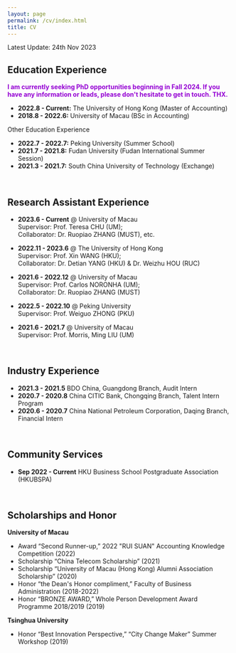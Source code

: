 ```yaml
---
layout: page
permalink: /cv/index.html
title: CV
---
```


Latest Update: 24th Nov 2023

## Education Experience

**<font color='DarkViolet'>I am currently seeking PhD opportunities beginning in Fall 2024. If you have any information or leads, please don't hesitate to get in touch. THX.</font>**

- **2022.8 - Current:** The University of Hong Kong (Master of Accounting)
- **2018.8 - 2022.6:** University of Macau (BSc in Accounting)

Other Education Experience
- **2022.7 - 2022.7:** Peking University (Summer School)
- **2021.7 - 2021.8:** Fudan University (Fudan International Summer Session)
- **2021.3 - 2021.7:** South China University of Technology (Exchange)
<br>

## Research Assistant Experience

- **2023.6 - Current** @ University of Macau<br>Supervisor: Prof. Teresa CHU (UM); <br>Collaborator: Dr. Ruopiao ZHANG (MUST), etc.<br>
  
- **2022.11 - 2023.6** @ The University of Hong Kong<br>Supervisor: Prof. Xin WANG (HKU); <br>Collaborator: Dr. Detian YANG (HKU) & Dr. Weizhu HOU (RUC)<br>

- **2021.6 - 2022.12** @ University of Macau<br>Supervisor: Prof. Carlos NORONHA (UM); <br>Collaborator: Dr. Ruopiao ZHANG (MUST)<br>

- **2022.5 - 2022.10** @ Peking University<br>Supervisor: Prof. Weiguo ZHONG (PKU)<br>

- **2021.6 - 2021.7** @ University of Macau<br>Supervisor: Prof. Morris, Ming LIU (UM)
<br>

## Industry Experience

- **2021.3 - 2021.5**  BDO China, Guangdong Branch, Audit Intern
- **2020.7 - 2020.8**  China CITIC Bank, Chongqing Branch, Talent Intern Program
- **2020.6 - 2020.7**  China National Petroleum Corporation, Daqing Branch, Financial Intern
<br>

## Community Services
- **Sep 2022 - Current** HKU Business School Postgraduate Association (HKUBSPA)
<br>

## Scholarships and Honor

**University of Macau**
-   Award “Second Runner-up,” 2022 "RUI SUAN" Accounting Knowledge Competition (2022)
-   Scholarship “China Telecom Scholarship” (2021)
-   Scholarship “University of Macau (Hong Kong) Alumni Association Scholarship” (2020)
-   Honor “the Dean's Honor compliment,” Faculty of Business Administration (2018-2022)
-   Honor “BRONZE AWARD,” Whole Person Development Award Programme 2018/2019 (2019)

**Tsinghua University**
-   Honor “Best Innovation Perspective,” “City Change Maker” Summer Workshop (2019)
<br>
